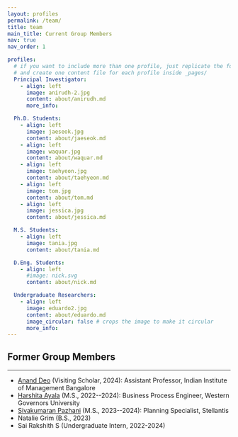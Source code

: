 ```yaml
---
layout: profiles
permalink: /team/
title: team
main_title: Current Group Members
nav: true
nav_order: 1

profiles:
  # if you want to include more than one profile, just replicate the following block
  # and create one content file for each profile inside _pages/
  Principal Investigator:
    - align: left
      image: anirudh-2.jpg
      content: about/anirudh.md
      more_info:

  Ph.D. Students:
    - align: left
      image: jaeseok.jpg
      content: about/jaeseok.md
    - align: left
      image: waquar.jpg
      content: about/waquar.md
    - align: left
      image: taehyeon.jpg
      content: about/taehyeon.md
    - align: left
      image: tom.jpg
      content: about/tom.md
    - align: left
      image: jessica.jpg
      content: about/jessica.md

  M.S. Students:
    - align: left
      image: tania.jpg
      content: about/tania.md

  D.Eng. Students:
    - align: left
      #image: nick.svg
      content: about/nick.md

  Undergraduate Researchers:
    - align: left
      image: eduardo2.jpg
      content: about/eduardo.md
      image_circular: false # crops the image to make it circular
      more_info:
---
```


## Former Group Members

<hr>

- [Anand Deo](https://sites.google.com/view/anands-webpage/home) (Visiting Scholar, 2024): Assistant Professor, Indian Institute of Management Bangalore
- [Harshita Ayala](https://www.linkedin.com/in/harshita-ayala-1a8755170) (M.S., 2022--2024): Business Process Engineer, Western Governors University
- [Sivakumaran Pazhani](https://in.linkedin.com/in/sivakumaran-pazhani) (M.S., 2023--2024): Planning Specialist, Stellantis
- Natalie Grim (B.S., 2023)
- Sai Rakshith S (Undergraduate Intern, 2022-2024)
